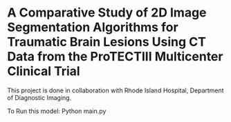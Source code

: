 #  A Comparative Study of 2D Image Segmentation Algorithms for Traumatic Brain Lesions Using CT Data from the ProTECTIII Multicenter Clinical Trial
This project is done in collaboration with Rhode Island Hospital, Department of Diagnostic Imaging. 

To Run this model:
Python main.py
